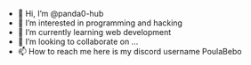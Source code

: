 - 👋 Hi, I’m @panda0-hub
- 👀 I’m interested in programming and hacking
- 🌱 I’m currently learning web development 
- 💞️ I’m looking to collaborate on ...
- 📫 How to reach me here is my discord username PoulaBebo

<!---
panda0-hub/panda0-hub is a ✨ special ✨ repository because its `README.md` (this file) appears on your GitHub profile.
You can click the Preview link to take a look at your changes.
--->
